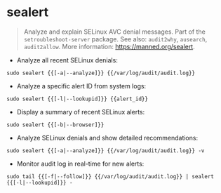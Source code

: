 # sealert

> Analyze and explain SELinux AVC denial messages.
> Part of the `setroubleshoot-server` package.
> See also: `audit2why`, `ausearch`, `audit2allow`.
> More information: <https://manned.org/sealert>.

- Analyze all recent SELinux denials:

`sudo sealert {{[-a|--analyze]}} {{/var/log/audit/audit.log}}`

- Analyze a specific alert ID from system logs:

`sudo sealert {{[-l|--lookupid]}} {{alert_id}}`

- Display a summary of recent SELinux alerts:

`sudo sealert {{[-b|--browser]}}`

- Analyze SELinux denials and show detailed recommendations:

`sudo sealert {{[-a|--analyze]}} {{/var/log/audit/audit.log}} -v`

- Monitor audit log in real-time for new alerts:

`sudo tail {{[-f|--follow]}} {{/var/log/audit/audit.log}} | sealert {{[-l|--lookupid]}} -`
